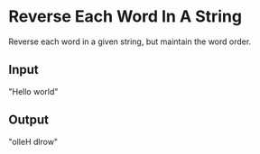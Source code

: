# Reverse Each Word In A String
Reverse each word in a given string, but maintain the 
word order.

## Input
"Hello world"

## Output

"olleH dlrow"


